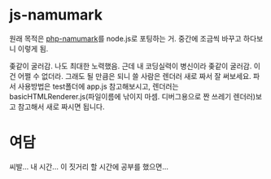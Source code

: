 # js-namumark
원래 목적은 [php-namumark](https://github.com/koreapyj/php-namumark)를 node.js로 포팅하는 거.
중간에 조금씩 바꾸고 하다보니 이렇게 됨.

좆같이 굴러감. 나도 최대한 노력했음. 근데 내 코딩실력이 병신이라 좆같이 굴러감. 이건 어쩔 수 없더라.
그래도 될 만큼은 되니 쓸 사람은 렌더러 새로 짜서 잘 써보세요. 파서 사용방법은 test폴더에 app.js 참고해보시고, 렌더러는 basicHTMLRenderer.js(파일이름에 낚이지 마셈. 디버그용으로 짠 쓰레기 렌더러)보고 참고해서 새로 짜시면 됩니다.

# 여담
씨발... 내 시간... 이 짓거리 할 시간에 공부를 했으면...